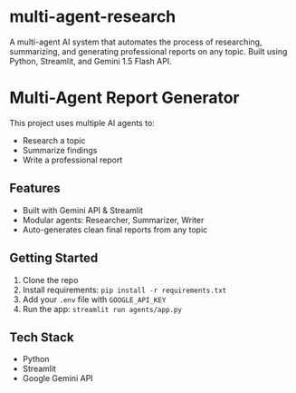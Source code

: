 # multi-agent-research
A multi-agent AI system that automates the process of researching, summarizing, and generating professional reports on any topic. Built using Python, Streamlit, and Gemini 1.5 Flash API.

# Multi-Agent Report Generator

This project uses multiple AI agents to:
- Research a topic
- Summarize findings
- Write a professional report

## Features
- Built with Gemini API & Streamlit
- Modular agents: Researcher, Summarizer, Writer
- Auto-generates clean final reports from any topic

## Getting Started
1. Clone the repo
2. Install requirements: `pip install -r requirements.txt`
3. Add your `.env` file with `GOOGLE_API_KEY`
4. Run the app: `streamlit run agents/app.py`

## Tech Stack
- Python
- Streamlit
- Google Gemini API
